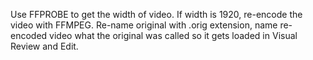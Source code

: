 Use FFPROBE to get the width of video. If width is 1920, re-encode the video with FFMPEG. Re-name original with .orig extension, name re-encoded video what the original was called so it gets loaded in Visual Review and Edit.
